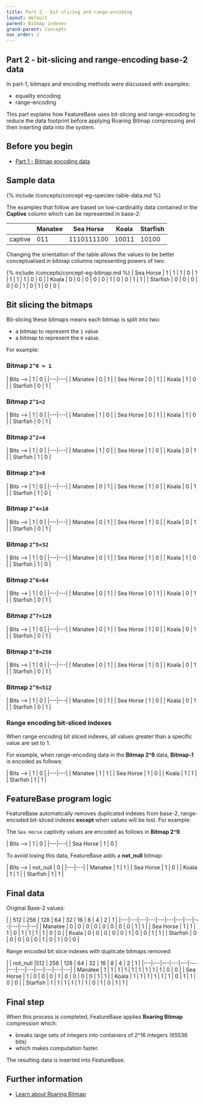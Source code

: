 ```yaml
---
title: Part 2 - bit-slicing and range-encoding
layout: default
parent: Bitmap indexes
grand-parent: Concepts
nav_order: 2
---
```


## Part 2 - bit-slicing and range-encoding base-2 data

In part-1, bitmaps and encoding methods were discussed with examples:
* equality encoding
* range-encoding

This part explains how FeatureBase uses bit-slicing and range-encoding to reduce the data footprint before applying Roaring Bitmap compressing and then inserting data into the system.

## Before you begin
* [Part 1 - Bitmap encoding data](/docs/concepts/concept-pt1-bitmap-index)

## Sample data

{% include /concepts/concept-eg-species-table-data.md %}

The examples that follow are based on low-cardinality data contained in the **Captive** column which can be represented in base-2:

|  | Manatee | Sea Horse | Koala | Starfish |
|---|---|---|---|---|
| captive | 011 | 1110111100 | 10011 | 10100 |

Changing the orientation of the table allows the values to be better conceptualised in bitmap columns representing powers of two:

{% include /concepts/concept-eg-bitmap.md %}
| Sea Horse | 1 | 1 | 1 | 0 | 1 | 1 | 1 | 1 | 0 | 0 |
| Koala | 0 | 0 | 0 | 0 | 0 | 1 | 0 | 0 | 1 | 1 |
| Starfish | 0 | 0 | 0 | 0 | 0 | 1 | 0 | 1 | 0 | 0 |

## Bit slicing the bitmaps

Bit-slicing these bitmaps means each bitmap is split into two:

* a bitmap to represent the `1` value
* a bitmap to represent the `0` value.

For example:

### Bitmap `2^0 = 1`

| Bits --> | 1 | 0 |
|---|---|
| Manatee | 0 | 1 |
| Sea Horse | 0 | 1 |
| Koala | 1 | 0 |
| Starfish | 0 | 1 |

### Bitmap `2^1=2`

| Bits --> | 1 | 0 |
|---|---|
| Manatee | 1 | 0 |
| Sea Horse | 0 | 1 |
| Koala | 1 | 0 |
| Starfish | 0 | 1 |

### Bitmap `2^2=4`

| Bits --> | 1 | 0 |
|---|---|
| Manatee | 1 | 0 |
| Sea Horse | 1 | 0 |
| Koala | 0 | 1 |
| Starfish | 1 | 0 |

### Bitmap `2^3=8`

| Bits --> | 1 | 0 |
|---|---|
| Manatee | 0 | 1 |
| Sea Horse | 1 | 0 |
| Koala | 0 | 1 |
| Starfish | 1 | 0 |

### Bitmap `2^4=16`

| Bits --> | 1 | 0 |
|---|---|
| Manatee | 0 | 1 |
| Sea Horse | 1 | 0 |
| Koala | 0 | 1 |
| Starfish | 0 | 1 |

### Bitmap `2^5=32`

| Bits --> | 1 | 0 |
|---|---|
| Manatee | 0 | 1 |
| Sea Horse | 1 | 0 |
| Koala | 1 | 0 |
| Starfish | 1 | 0 |

### Bitmap `2^6=64`

| Bits --> | 1 | 0 |
|---|---|
| Manatee | 0 | 1 |
| Sea Horse | 0 | 1 |
| Koala | 0 | 1 |
| Starfish | 0 | 1 |

### Bitmap `2^7=128`

| Bits --> | 1 | 0 |
|---|---|
| Manatee | 0 | 1 |
| Sea Horse | 1 | 0 |
| Koala | 0 | 1 |
| Starfish | 0 | 1 |

### Bitmap `2^8=256`

| Bits --> | 1 | 0 |
|---|---|
| Manatee | 0 | 1 |
| Sea Horse | 1 | 0 |
| Koala | 0 | 1 |
| Starfish | 0 | 1 |

### Bitmap `2^9=512`

| Bits --> | 1 | 0 |
|---|---|
| Manatee | 0 | 1 |
| Sea Horse | 1 | 0 |
| Koala | 0 | 1 |
| Starfish | 0 | 1 |

### Range encoding bit-sliced indexes

When range encoding bit sliced indexes, all values greater than a specific value are set to 1.

For example, when range-encoding data in the **Bitmap 2^9** data, **Bitmap-1** is encoded as follows:

| Bits --> | 1 | 0 |
|---|---|
| Manatee | 1 | 1 |
| Sea Horse | 1 | 0 |
| Koala | 1 | 1 |
| Starfish | 1 | 1 |

## FeatureBase program logic

FeatureBase automatically removes duplicated indexes from base-2, range-encoded bit-sliced indexes **except** when values will be lost. For example:

The `Sea Horse` captivity values are encoded as follows in **Bitmap 2^9**.

| Bits --> | 1 | 0 |
|---|---|
| Sea Horse | 1 | 0 |

To avoid losing this data, FeatureBase adds a **not_null** bitmap:

| Bits --> | not_null | 0 |
|---|---|
| Manatee | 1 | 1 |
| Sea Horse | 1 | 0 |
| Koala | 1 | 1 |
| Starfish | 1 | 1 |


## Final data

Original Base-2 values:

|  | 512 | 256 | 128 | 64 | 32 | 16 | 8 | 4 | 2 | 1 |
|---|---|---|---|---|---|---|---|---|---|---|---|
| Manatee | 0 | 0 | 0 | 0 | 0 | 0 | 0 | 0 | 1 | 1 |
| Sea Horse | 1 | 1 | 1 | 0 | 1 | 1 | 1 | 1 | 0 | 0 |
| Koala | 0 | 0 | 0 | 0 | 0 | 1 | 0 | 0 | 1 | 1 |
| Starfish | 0 | 0 | 0 | 0 | 0 | 1 | 0 | 1 | 0 | 0 |

Range encoded bit slice indexes with duplicate bitmaps removed:

|  | not_null |512 | 256 | 128 | 64 | 32 | 16 | 8 | 4 | 2 | 1 |
|---|---|---|---|---|---|---|---|---|---|---|---|---|
| Manatee | 1 | 1 | 1 | 1 | 1 | 1 | 1 | 1 | 1 | 0 | 0 |
| Sea Horse | 1 | 0 | 0 | 0 | 1 | 0 | 0 | 0 | 0 | 1 | 1 |
| Koala | 1 | 1 | 1 | 1 | 1 | 1 | 0 | 1 | 1 | 0 | 0 |
| Starfish | 1 | 1 | 1 | 1 | 1 | 1 | 0 | 1 | 0 | 1 | 1 |

## Final step

When this process is completed, FeatureBase applies **Roaring Bitmap** compression which:
* breaks large sets of integers into containers of 2^16 integers (65536 bits)
* which makes computation faster.

The resulting data is inserted into FeatureBase.

## Further information

* [Learn about Roaring Bitmap](https://roaringbitmap.org/about/)
